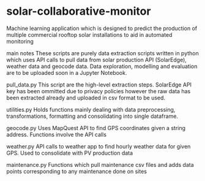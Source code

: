 # solar-collaborative-monitor
Machine learning application which is designed to predict the production of multiple commercial rooftop solar installations to aid in automated monitoring

main notes
These scripts are purely data extraction scripts written in python which uses API calls to pull data from solar production API (SolarEdge), weather data and geocode data. Data exploration, modelling and evaluation are to be uploaded soon in a Jupyter Notebook.

pull_data.py
This script are the high-level extraction steps. SolarEdge API key has been ommitted due to privacy policies however the raw data has been extracted already and uploaded in csv format to be used.

utilities.py
Holds functions mainly dealing with data preprocessing, transformations, formatting and consolidating into single dataframe.

geocode.py
Uses MapQuest API to find GPS coordinates given a string address. Functions involve the API calls

weather.py
API calls to weather app to find hourly weather data for given GPS. Used to consolidate with PV production data

maintenance.py
Functions which pull maintenance csv files and adds data points corresponding to any maintenance done on sites
